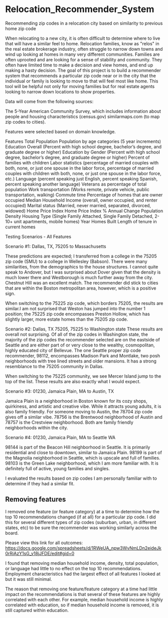 # Relocation_Recommender_System
Recommending zip codes in a relocation city based on similarity to previous home zip code

When relocating to a new city, it is often difficult to determine where to live that will have a similar feel to home. Relocation families, know as "relos" in the real estate brokerage industry, often struggle to narrow down towns and wind up looking at homes in many very different communities. Families are often uprooted and are looking for a sense of stability and community. They often have limited time to make a decision and view homes, and end up making a hasty decision. The goal of this project is to build a recommender system that recommends a particular zip code near or in the city that the individual or family is looking to move to that will feel most like home. This tool will be helpful not only for moving families but for real estate agents looking to narrow down locations to show properties.

Data will come from the following sources:

The 5-Year American Community Survey, which includes information about people and housing characteristics (census.gov)
similarmaps.com (to map zip codes to cities).

Features were selected based on domain knowledge.

Features
Total Population
Population by age categories (5 year increments)
Education Overall (Percent with high school degree, bachelor’s degree, and graduate degree or higher)
Education by Gender (Percent with high school degree, bachelor’s degree, and graduate degree or higher)
Percent of families with children
Labor statistics (percentage of married couples with both, none, or just one spouse in the labor force, percentage of married couples with children with both, none, or just one spouse in the labor force, etc.)
Language (percent speaking just English, percent speaking Spanish, percent speaking another language)
Veterans as percentage of total population
Work transportation (Works remote, private vehicle, public transportation, walking)
Commute time
Percentage of homes that are owner occupied
Median Household Income (overall, owner occupied, and renter occupied)
Marital status (Married, never married, separated, divorced, widowed)
Home Price Index
Home Price Index % Annual Change
Population Density
Housing Type (Single Family Attached, Single Family Detached, 2-10+ unit apartments, mobile homes)
Year Homes Built
Length of tenure in current homes

Testing Scenarios - All Features

Scenario #1: Dallas, TX, 75205 to Massachusetts

These predictions are expected; I transferred from a college in the 75205 zip code (SMU) to a college in Wellesley (Babson). There were many similarities, from the demographics to the house structures. I cannot quite speak to Andover, but I was surprised about Dover given that the density is much lower there and Westborough is much further away from the city. Chestnut Hill was an excellent match. The recommender did stick to cities that are within the Boston metropolitan area, however, which is  a positive sign.

When switching to the 75225 zip code, which borders 75205, the results are similar.I am not surprised that Weston has jumped into the number 1 position; the 75225 zip code encompasses Preston Hollow, which has slightly larger, more estate homes than the 75205 zip code.

Scenario #2: Dallas, TX 75205, 75225 to Washington state
These results are overall not surprising. Of all of the zip codes in Washington state, the majority of the zip codes the recommender selected are on the eastside of Seattle and are either part of or very close to the wealthy, cosmopolitan, highly educated city of Bellevue. The one Seattle proper zip code recommender, 98112, encompasses Madison Park and Montlake, two posh neighborhoods with tree lined streets and older mansions. It has a strong resemblance to the 75205 community in Dallas.

When switching to the 75225 community, we see Mercer Island jump to the top of the list. These results are also exactly what I would expect.

Scenario #3: 01230, Jamaica Plain, MA to Austin, TX


Jamaica Plain is a neighborhood in Boston known for its cozy shops, quirkiness, and artistic and creative vibe. While it attracts young adults, it is also family friendly. For someone moving to Austin, the 78704 zip code gives off a similar vibe. 78756 is the Brentwood neighborhood of Austin and 78757 is the Crestview neighborhood. Both are family friendly neighborhoods within the city.


Scenario #4: 01230, Jamaica Plain, MA to Seattle WA


98144 is part of the Beacon Hill neighborhood in Seattle. It is primarily residential and close to downtown, similar to Jamaica Plain. 98199 is part of the Magnolia neighborhood in Seattle, which is upscale and full of families. 98103 is the Green Lake neighborhood, which I am more familiar with. It is definitely full of active, young families and singles.

I evaluated the results based on zip codes I am personally familiar with to determine if they had a similar fit.

## Removing features

I removed one feature (or feature category) at a time to determine how the top 10 recommendations changed (if at all) for a particular zip code. I did this for several different types of zip codes (suburban, urban, in different states, etc) to be sure the recommender was working similarly across the board.

Please view this link for all outcomes: https://docs.google.com/spreadsheets/d/1RWeUA_npw3WvNmLDn2eideJk0rRiAzY1sG_v18jJFDE/edit#gid=0

I found that removing median household income, density, total population, or language had little to no effect on the top 10 recommendations. Employment characteristics had the largest effect of all features I looked at but it was still minimal.

The reason that removing one feature/feature category at a time had little impact on the recommendations is that several of these features are highly correlated with each other. For example, median household income is highly correlated with education, so if median household income is removed, it is still captured within education.




